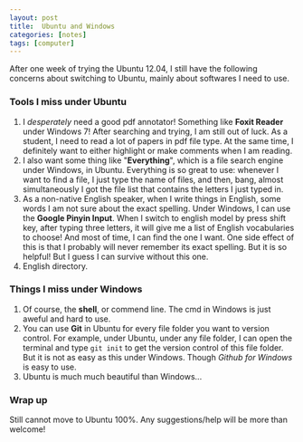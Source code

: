 ```yaml
---
layout: post
title:  Ubuntu and Windows
categories: [notes]
tags: [computer]
---
```


After one week of trying the Ubuntu 12.04, I still have the following concerns about switching to Ubuntu, mainly about softwares I need to use.

### Tools I miss under Ubuntu  

1. I *desperately* need a good pdf annotator! Something like **Foxit Reader** under Windows 7! After searching and trying, I am still out of luck. As a student, I need to read a lot of papers in pdf file type. At the same time, I definitely want to either highlight or make comments when I am reading.
2. I also want some thing like "**Everything**", which is a file search engine under Windows, in Ubuntu. Everything is so great to use: whenever I want to find a file, I just type the name of files, and then, bang, almost simultaneously I got the file list that contains the letters I just typed in.
3. As a non-native English speaker, when I write things in English, some words I am not sure about the exact spelling. Under Windows, I can use the **Google Pinyin Input**. When I switch to english model by press shift key, after typing three letters, it will give me a list of English vocabularies to choose! And most of time, I can find the one I want. One side effect of this is that I probably will never remember its exact spelling. But it is so helpful! But I guess I can survive without this one.
4. English directory. 

### Things I miss under Windows

1. Of course, the **shell**, or commend line. The cmd in Windows is just aweful and hard to use. 
2. You can use **Git** in Ubuntu for every file folder you want to version control. For example, under Ubuntu, under any file folder, I can open the terminal and type `git init` to get the version control of this file folder. But it is not as easy as this under Windows. Though *Github for Windows* is easy to use.
3. Ubuntu is much much beautiful than Windows...

### Wrap up
Still cannot move to Ubuntu 100%. Any suggestions/help will be more than welcome!

